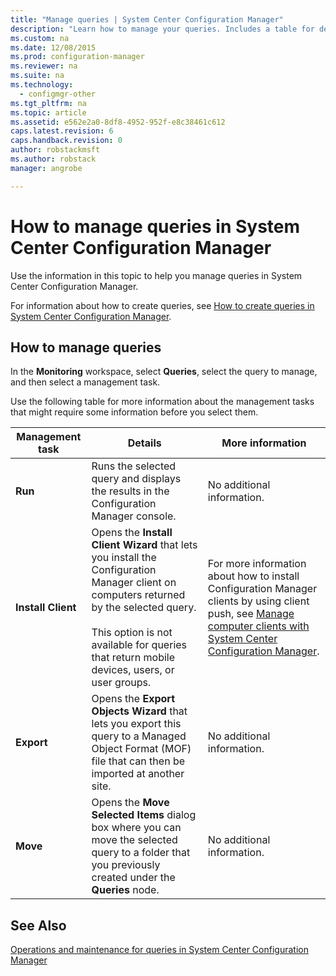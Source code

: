 ```yaml
---
title: "Manage queries | System Center Configuration Manager"
description: "Learn how to manage your queries. Includes a table for detailed reference."
ms.custom: na
ms.date: 12/08/2015
ms.prod: configuration-manager
ms.reviewer: na
ms.suite: na
ms.technology:
  - configmgr-other
ms.tgt_pltfrm: na
ms.topic: article
ms.assetid: e562e2a0-8df8-4952-952f-e8c38461c612
caps.latest.revision: 6
caps.handback.revision: 0
author: robstackmsftms.author: robstackmanager: angrobe

---
```

# How to manage queries in System Center Configuration Manager
Use the information in this topic to help you manage queries in System Center Configuration Manager.  

 For information about how to create queries, see [How to create queries in System Center Configuration Manager](../../../core/servers/manage/create-queries.md).  

## How to manage queries  
 In the **Monitoring** workspace, select **Queries**, select the query to manage, and then select a management task.  

 Use the following table for more information about the management tasks that might require some information before you select them.  

|Management task|Details|More information|  
|---------------------|-------------|----------------------|  
|**Run**|Runs the selected query and displays the results in the Configuration Manager console.|No additional information.|  
|**Install Client**|Opens the **Install Client Wizard** that lets you install the Configuration Manager client on computers returned by the selected query.<br /><br /> This option is not available for queries that return mobile devices, users, or user groups.|For more information about how to install Configuration Manager clients by using client push, see [Manage computer clients with System Center Configuration Manager](../Topic/Manage%20computer%20clients%20with%20System%20Center%20Configuration%20Manager.md).|  
|**Export**|Opens the **Export Objects Wizard** that lets you export this query to a Managed Object Format (MOF) file that can then be imported at another site.|No additional information.|  
|**Move**|Opens the **Move Selected Items** dialog box where you can move the selected query to a folder that you previously created under the **Queries** node.|No additional information.|  

## See Also  
 [Operations and maintenance for queries in System Center Configuration Manager](../../../core/servers/manage/operations-and-maintenance-for-queries.md)
